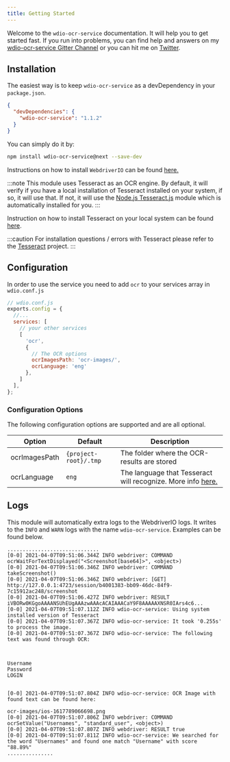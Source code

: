 ```yaml
---
title: Getting Started
---
```


Welcome to the `wdio-ocr-service` documentation. It will help you to get started fast. If you run into problems, you
can find help and answers on my [wdio-ocr-service Gitter Channel](https://gitter.im/wswebcreation/wdio-ocr-service) or
you can hit me on [Twitter](https://twitter.com/wswebcreation).

## Installation
The easiest way is to keep `wdio-ocr-service` as a devDependency in your `package.json`.

```json
{
  "devDependencies": {
    "wdio-ocr-service": "1.1.2"
  }
}
```

You can simply do it by:

```bash
npm install wdio-ocr-service@next --save-dev
```

Instructions on how to install `WebdriverIO` can be found [here.](https://webdriver.io/docs/gettingstarted.html)

:::note
This module uses Tesseract as an OCR engine. By default, it will verify if you have a local installation of
Tesseract installed on your system, if so, it will use that. If not, it will use the
[Node.js Tesseract.js](https://github.com/naptha/tesseract.js) module which is automatically installed for you.
:::

Instruction on how to install Tesseract on your local system can be found
[here](https://tesseract-ocr.github.io/tessdoc/Installation.html).

:::caution
For installation questions / errors with Tesseract please refer to the
[Tesseract](https://github.com/tesseract-ocr/tesseract) project.
:::


## Configuration
In order to use the service you need to add `ocr` to your services array in `wdio.conf.js`

```js
// wdio.conf.js
exports.config = {
  //...
  services: [
    // your other services
    [
      'ocr',
      {
        // The OCR options
        ocrImagesPath: 'ocr-images/',
        ocrLanguage: 'eng'
      },
    ]
  ],
};
```

### Configuration Options
The following configuration options are supported and are all optional.

| Option | Default | Description |
| --- | --- | --- |
| ocrImagesPath | `{project-root}/.tmp` | The folder where the OCR-results are stored |
| ocrLanguage | `eng` | The language that Tesseract will recognize. More info [here.](https://tesseract-ocr.github.io/tessdoc/Data-Files-in-different-versions.html)

## Logs
This module will automatically extra logs to the WebdriverIO logs. It writes to the `INFO` and `WARN` logs with the name
`wdio-ocr-service`.
Examples can be found below.

```log
..............................
[0-0] 2021-04-07T09:51:06.344Z INFO webdriver: COMMAND ocrWaitForTextDisplayed("<Screenshot[base64]>", <object>)
[0-0] 2021-04-07T09:51:06.346Z INFO webdriver: COMMAND takeScreenshot()
[0-0] 2021-04-07T09:51:06.346Z INFO webdriver: [GET] http://127.0.0.1:4723/session/b4001383-bb09-46dc-84f9-7c15912ac248/screenshot
[0-0] 2021-04-07T09:51:06.427Z INFO webdriver: RESULT iVBORw0KGgoAAAANSUhEUgAAAzwAAAcACAIAAACaY9F8AAAAAXNSR0IArs4c6...
[0-0] 2021-04-07T09:51:07.112Z INFO wdio-ocr-service: Using system installed version of Tesseract
[0-0] 2021-04-07T09:51:07.367Z INFO wdio-ocr-service: It took '0.255s' to process the image.
[0-0] 2021-04-07T09:51:07.367Z INFO wdio-ocr-service: The following text was found through OCR:



Username
Password
LOGIN


[0-0] 2021-04-07T09:51:07.804Z INFO wdio-ocr-service: OCR Image with found text can be found here:

ocr-images/ios-1617789066698.png
[0-0] 2021-04-07T09:51:07.806Z INFO webdriver: COMMAND ocrSetValue("Usernames", "standard_user", <object>)
[0-0] 2021-04-07T09:51:07.807Z INFO webdriver: RESULT true
[0-0] 2021-04-07T09:51:07.811Z INFO wdio-ocr-service: We searched for the word "Usernames" and found one match "Username" with score "88.89%"
...............
```
